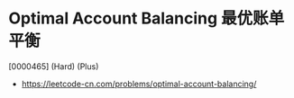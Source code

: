# Optimal Account Balancing 最优账单平衡

[0000465] (Hard) (Plus)

- https://leetcode-cn.com/problems/optimal-account-balancing/
